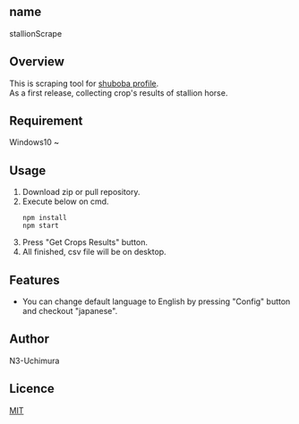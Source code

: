 ## name
stallionScrape

## Overview
This is scraping tool for [shuboba profile](http://keiba.no.coocan.jp/).  
As a first release, collecting crop's results of stallion horse.

## Requirement
Windows10 ~  

## Usage
1. Download zip or pull repository.
2. Execute below on cmd.
   ```
   npm install
   npm start
   ```
3. Press "Get Crops Results" button.
4. All finished, csv file will be on desktop.

## Features
+ You can change default language to English by pressing "Config" button and checkout "japanese".
  
## Author
N3-Uchimura

## Licence
[MIT](https://mit-license.org/)
